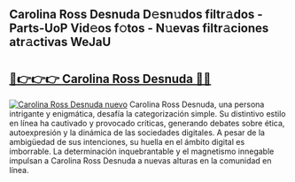 ## Carolina Ross Desnuda D𝚎sn𝚞dos filtr𝚊dos - Parts-UoP Vid𝚎os f𝚘tos - N𝚞evas filtr𝚊ciones atr𝚊ctivas WeJaU

# <h2><a href="http://mb4ztw.tromn.icu/?c=Carolina+Ross+Desnuda">🔗👉👉👉 Carolina Ross Desnuda 🔗🔗</a></h2>

[![Carolina Ross Desnuda nuevo](https://i.imgur.com/pEAQMta.gif)](http://mb4ztw.tromn.icu/?c=Carolina+Ross+Desnuda)
Carolina Ross Desnuda, una persona intrigante y enigmática, desafía la categorización simple. Su distintivo estilo en línea ha cautivado y provocado críticas, generando debates sobre ética, autoexpresión y la dinámica de las sociedades digitales. A pesar de la ambigüedad de sus intenciones, su huella en el ámbito digital es imborrable. La determinación inquebrantable y el magnetismo innegable impulsan a Carolina Ross Desnuda a nuevas alturas en la comunidad en línea.
